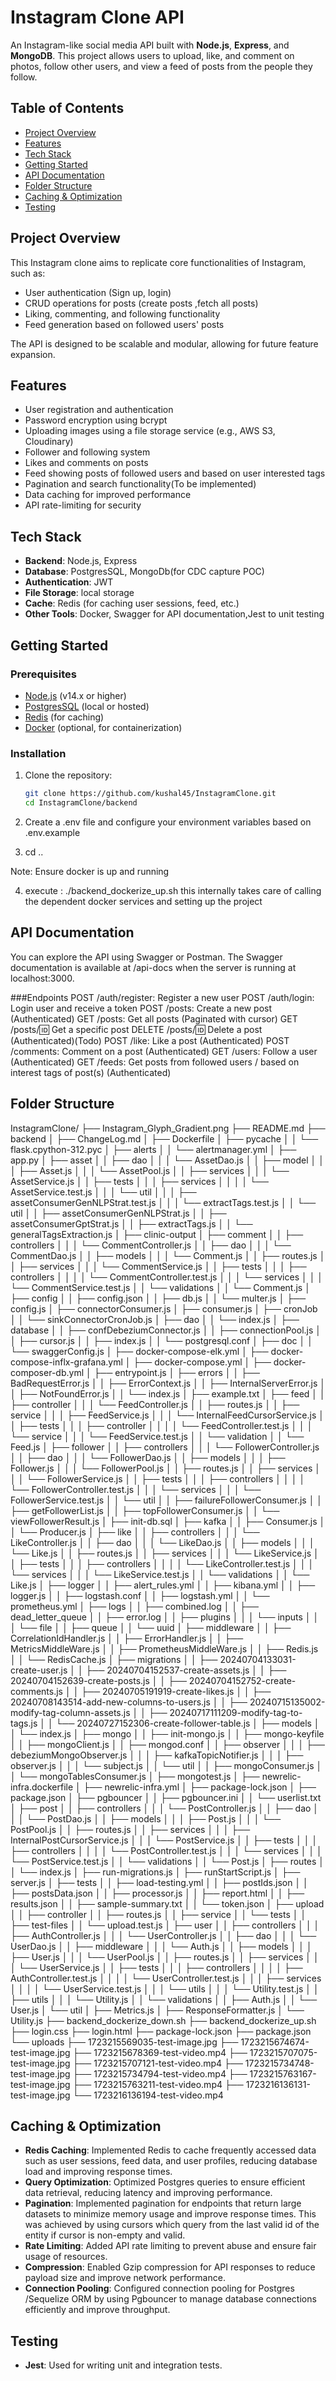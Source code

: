 # Instagram Clone API

An Instagram-like social media API built with **Node.js**, **Express**, and **MongoDB**. This project allows users to upload, like, and comment on photos, follow other users, and view a feed of posts from the people they follow.

## Table of Contents

- [Project Overview](#project-overview)
- [Features](#features)
- [Tech Stack](#tech-stack)
- [Getting Started](#getting-started)
- [API Documentation](#api-documentation)
- [Folder Structure](#folder-structure)
- [Caching & Optimization](#caching--optimization)
- [Testing](#testing)

## Project Overview

This Instagram clone aims to replicate core functionalities of Instagram, such as:
- User authentication (Sign up, login)
- CRUD operations for posts (create posts ,fetch all posts)
- Liking, commenting, and following functionality
- Feed generation based on followed users' posts

The API is designed to be scalable and modular, allowing for future feature expansion.

## Features

- User registration and authentication
- Password encryption using bcrypt
- Uploading images using a file storage service (e.g., AWS S3, Cloudinary)
- Follower and following system
- Likes and comments on posts
- Feed showing posts of followed users and based on user interested tags
- Pagination and search functionality(To be implemented)
- Data caching for improved performance
- API rate-limiting for security

## Tech Stack

- **Backend**: Node.js, Express
- **Database**: PostgresSQL, MongoDb(for CDC capture POC)
- **Authentication**: JWT
- **File Storage**: local storage
- **Cache**: Redis (for caching user sessions, feed, etc.)
- **Other Tools**: Docker, Swagger for API documentation,Jest to unit testing 

## Getting Started

### Prerequisites

- [Node.js](https://nodejs.org/) (v14.x or higher)
- [PostgresSQL](https://postgresql.org/) (local or hosted)
- [Redis](https://redis.io/) (for caching)
- [Docker](https://www.docker.com/) (optional, for containerization)

### Installation

1. Clone the repository:
   ```bash
   git clone https://github.com/kushal45/InstagramClone.git
   cd InstagramClone/backend
   

2. Create a .env file and configure your environment variables based on .env.example

3. cd ..



Note: Ensure docker is up and running

4. execute : ./backend_dockerize_up.sh
this internally takes care of calling the dependent docker services and setting up the project



## API Documentation
You can explore the API using Swagger or Postman. The Swagger documentation is available at /api-docs when the server is running at localhost:3000.

###Endpoints
POST /auth/register: Register a new user
POST /auth/login: Login user and receive a token
POST /posts: Create a new post (Authenticated)
GET /posts: Get all posts (Paginated with cursor)
GET /posts/:id: Get a specific post
DELETE /posts/:id: Delete a post (Authenticated)(Todo)
POST /like: Like a post (Authenticated)
POST /comments: Comment on a post (Authenticated)
GET /users: Follow a user (Authenticated)
GET /feeds: Get posts from followed users / based on interest tags of post(s) (Authenticated)


## Folder Structure

InstagramClone/ ├── Instagram_Glyph_Gradient.png ├── README.md ├── backend │ ├── ChangeLog.md │ ├── Dockerfile │ ├── pycache │ │ └── flask.cpython-312.pyc │ ├── alerts │ │ └── alertmanager.yml │ ├── app.py │ ├── asset │ │ ├── dao │ │ │ └── AssetDao.js │ │ ├── model │ │ │ ├── Asset.js │ │ │ └── AssetPool.js │ │ ├── services │ │ │ └── AssetService.js │ │ ├── tests │ │ │ ├── services │ │ │ │ └── AssetService.test.js │ │ │ └── util │ │ │ ├── assetConsumerGenNLPStrat.test.js │ │ │ └── extractTags.test.js │ │ └── util │ │ ├── assetConsumerGenNLPStrat.js │ │ ├── assetConsumerGptStrat.js │ │ ├── extractTags.js │ │ └── generalTagsExtraction.js │ ├── clinic-output │ ├── comment │ │ ├── controllers │ │ │ └── CommentController.js │ │ ├── dao │ │ │ └── CommentDao.js │ │ ├── models │ │ │ └── Comment.js │ │ ├── routes.js │ │ ├── services │ │ │ └── CommentService.js │ │ ├── tests │ │ │ ├── controllers │ │ │ │ └── CommentController.test.js │ │ │ └── services │ │ │ └── CommentService.test.js │ │ └── validations │ │ └── Comment.js │ ├── config │ │ ├── config.json │ │ ├── db.js │ │ └── multer.js │ ├── config.js │ ├── connectorConsumer.js │ ├── consumer.js │ ├── cronJob │ │ └── sinkConnectorCronJob.js │ ├── dao │ │ └── index.js │ ├── database │ │ ├── confDebeziumConnector.js │ │ ├── connectionPool.js │ │ ├── cursor.js │ │ ├── index.js │ │ └── postgresql.conf │ ├── doc │ │ └── swaggerConfig.js │ ├── docker-compose-elk.yml │ ├── docker-compose-inflx-grafana.yml │ ├── docker-compose.yml │ ├── docker-composer-db.yml │ ├── entrypoint.js │ ├── errors │ │ ├── BadRequestError.js │ │ ├── ErrorContext.js │ │ ├── InternalServerError.js │ │ ├── NotFoundError.js │ │ └── index.js │ ├── example.txt │ ├── feed │ │ ├── controller │ │ │ └── FeedController.js │ │ ├── routes.js │ │ ├── service │ │ │ ├── FeedService.js │ │ │ └── InternalFeedCursorService.js │ │ ├── tests │ │ │ ├── controller │ │ │ │ └── FeedController.test.js │ │ │ └── service │ │ │ └── FeedService.test.js │ │ └── validation │ │ └── Feed.js │ ├── follower │ │ ├── controllers │ │ │ └── FollowerController.js │ │ ├── dao │ │ │ └── FollowerDao.js │ │ ├── models │ │ │ ├── Follower.js │ │ │ └── FollowerPool.js │ │ ├── routes.js │ │ ├── services │ │ │ └── FollowerService.js │ │ ├── tests │ │ │ ├── controllers │ │ │ │ └── FollowerController.test.js │ │ │ └── services │ │ │ └── FollowerService.test.js │ │ └── util │ │ ├── failureFollowerConsumer.js │ │ ├── getFollowerList.js │ │ ├── topFollowerConsumer.js │ │ └── viewFollowerResult.js │ ├── init-db.sql │ ├── kafka │ │ ├── Consumer.js │ │ └── Producer.js │ ├── like │ │ ├── controllers │ │ │ └── LikeController.js │ │ ├── dao │ │ │ └── LikeDao.js │ │ ├── models │ │ │ └── Like.js │ │ ├── routes.js │ │ ├── services │ │ │ └── LikeService.js │ │ ├── tests │ │ │ ├── controllers │ │ │ │ └── LikeController.test.js │ │ │ └── services │ │ │ └── LikeService.test.js │ │ └── validations │ │ └── Like.js │ ├── logger │ │ ├── alert_rules.yml │ │ ├── kibana.yml │ │ ├── logger.js │ │ ├── logstash.conf │ │ ├── logstash.yml │ │ └── prometheus.yml │ ├── logs │ │ ├── combined.log │ │ ├── dead_letter_queue │ │ ├── error.log │ │ ├── plugins │ │ │ └── inputs │ │ │ └── file │ │ ├── queue │ │ └── uuid │ ├── middleware │ │ ├── CorrelationIdHandler.js │ │ ├── ErrorHandler.js │ │ ├── MetricsMiddleWare.js │ │ ├── PrometheusMiddleWare.js │ │ ├── Redis.js │ │ └── RedisCache.js │ ├── migrations │ │ ├── 20240704133031-create-user.js │ │ ├── 20240704152537-create-assets.js │ │ ├── 20240704152639-create-posts.js │ │ ├── 20240704152752-create-comments.js │ │ ├── 20240705191919-create-likes.js │ │ ├── 20240708143514-add-new-columns-to-users.js │ │ ├── 20240715135002-modify-tag-column-assets.js │ │ ├── 20240717111209-modify-tag-to-tags.js │ │ └── 20240727152306-create-follower-table.js │ ├── models │ │ └── index.js │ ├── mongo │ │ ├── init-mongo.js │ │ ├── mongo-keyfile │ │ ├── mongoClient.js │ │ ├── mongod.conf │ │ ├── observer │ │ │ ├── debeziumMongoObserver.js │ │ │ ├── kafkaTopicNotifier.js │ │ │ ├── observer.js │ │ │ └── subject.js │ │ └── util │ │ ├── mongoConsumer.js │ │ └── mongoTablesConsumer.js │ ├── mongotest.js │ ├── newrelic-infra.dockerfile │ ├── newrelic-infra.yml │ ├── package-lock.json │ ├── package.json │ ├── pgbouncer │ │ ├── pgbouncer.ini │ │ └── userlist.txt │ ├── post │ │ ├── controllers │ │ │ └── PostController.js │ │ ├── dao │ │ │ └── PostDao.js │ │ ├── models │ │ │ ├── Post.js │ │ │ └── PostPool.js │ │ ├── routes.js │ │ ├── services │ │ │ ├── InternalPostCursorService.js │ │ │ └── PostService.js │ │ ├── tests │ │ │ ├── controllers │ │ │ │ └── PostController.test.js │ │ │ └── services │ │ │ └── PostService.test.js │ │ └── validations │ │ └── Post.js │ ├── routes │ │ └── index.js │ ├── run-migrations.js │ ├── runStartScript.js │ ├── server.js │ ├── tests │ │ ├── load-testing.yml │ │ ├── postIds.json │ │ ├── postsData.json │ │ ├── processor.js │ │ ├── report.html │ │ ├── results.json │ │ ├── sample-summary.txt │ │ └── token.json │ ├── upload │ │ ├── controller │ │ ├── routes.js │ │ ├── service │ │ └── tests │ │ ├── test-files │ │ └── upload.test.js │ ├── user │ │ ├── controllers │ │ │ ├── AuthController.js │ │ │ └── UserController.js │ │ ├── dao │ │ │ └── UserDao.js │ │ ├── middleware │ │ │ └── Auth.js │ │ ├── models │ │ │ ├── User.js │ │ │ └── UserPool.js │ │ ├── routes.js │ │ ├── services │ │ │ └── UserService.js │ │ ├── tests │ │ │ ├── controllers │ │ │ │ ├── AuthController.test.js │ │ │ │ └── UserController.test.js │ │ │ ├── services │ │ │ │ └── UserService.test.js │ │ │ └── utils │ │ │ └── Utility.test.js │ │ ├── utils │ │ │ └── Utility.js │ │ └── validations │ │ ├── Auth.js │ │ └── User.js │ └── util │ ├── Metrics.js │ ├── ResponseFormatter.js │ └── Utility.js ├── backend_dockerize_down.sh ├── backend_dockerize_up.sh ├── login.css ├── login.html ├── package-lock.json ├── package.json └── uploads ├── 1723215569035-test-image.jpg ├── 1723215674674-test-image.jpg ├── 1723215678369-test-video.mp4 ├── 1723215707075-test-image.jpg ├── 1723215707121-test-video.mp4 ├── 1723215734748-test-image.jpg ├── 1723215734794-test-video.mp4 ├── 1723215763167-test-image.jpg ├── 1723215763211-test-video.mp4 ├── 1723216136131-test-image.jpg └── 1723216136194-test-video.mp4


## Caching & Optimization

- **Redis Caching**: Implemented Redis to cache frequently accessed data such as user sessions, feed data, and user profiles, reducing database load and improving response times.
- **Query Optimization**: Optimized Postgres queries to ensure efficient data retrieval, reducing latency and improving performance.
- **Pagination**: Implemented pagination for endpoints that return large datasets to minimize memory usage and improve response times.
This was achieved by using cursors which query from the last valid id of the entity if cursor is non-empty and valid. 
- **Rate Limiting**: Added API rate limiting to prevent abuse and ensure fair usage of resources.
- **Compression**: Enabled Gzip compression for API responses to reduce payload size and improve network performance.
- **Connection Pooling**: Configured connection pooling for Postgres /Sequelize ORM by using Pgbouncer to manage database connections efficiently and improve throughput.

## Testing

- **Jest**: Used for writing unit and integration tests.
